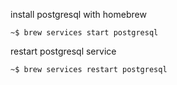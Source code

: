 install postgresql with homebrew

```
~$ brew services start postgresql
```

restart postgresql service

```
~$ brew services restart postgresql
```